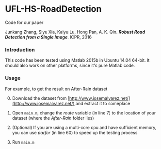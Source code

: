 # UFL-HS-RoadDetection

Code for our paper 

Junkang Zhang, Siyu Xia, Kaiyu Lu, Hong Pan, A. K. Qin. ***Robust Road Detection from a Single Image***. ICPR, 2016

### Introduction

This code has been tested using Matlab 2015b in Ubuntu 14.04 64-bit. It should also work on other platforms, since it's pure Matlab code. 

### Usage

For example, to get the result on After-Rain dataset 

0. Download the dataset from [http://www.josemalvarez.net/](http://www.josemalvarez.net/) and extract it to someplace

1. Open `main.m`, change the *route* variable (in line 7) to the location of your dataset (where the *After-Rain* folder lies)

2. (Optional) If you are using a multi-core cpu and have sufficient memory, you can use *parfor* (in line 60) to speed up the testing process 
 
3. Run `main.m`

